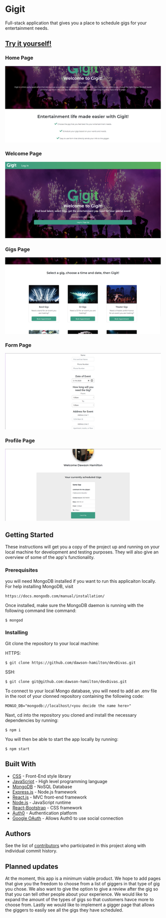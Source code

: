 # Gigit

Full-stack application that gives you a place to schedule gigs for your entertainment needs. 

## [Try it yourself!](https://www.letsgigit.events)

### Home Page

![image](./client/src/gigitAssets/images/gigitScreenshots/home-page.png)

### Welcome Page

![image](./client/src/gigitAssets/images/gigitScreenshots/welcome-page.png)

### Gigs Page

![image](./client/src/gigitAssets/images/gigitScreenshots/gigs-page.png)

### Form Page

![image](./client/src/gigitAssets/images/gigitScreenshots/form-page.png)

### Profile Page

![image](./client/src/gigitAssets/images/gigitScreenshots/profile-page.png)

## Getting Started

These instructions will get you a copy of the project up and running on your local machine for 
development and testing purposes. They will also give an overview of some of the app's functionality. 

### Prerequisites

you will need MongoDB installed if you want to run this applicaiton locally. For help installing MongoDB, visit
````
https://docs.mongodb.com/manual/installation/
````

Once installed, make sure the MongoDB daemon is running with the following command line command:
````
$ mongod
````

### Installing

Git clone the repository to your local machine:

HTTPS:
````
$ git clone https://github.com/dawson-hamilton/devDivas.git
````
SSH:
````
$ git clone git@github.com:dawson-hamilton/devDivas.git
````

To connect to your local Mongo database, you will need to add an .env file in the root of your 
clonned repository containing the following code:
````
MONGO_DB="mongodb://localhost/<you decide the name here>"
````

Naxt, cd into the repository you cloned and install the necessary dependencies by running:
````
$ npm i
````

You will then be able to start the app locally by running:
````
$ npm start
````

## Built With

* [CSS](https://developer.mozilla.org/en-US/docs/Web/CSS) - Front-End style library
* [JavaScript](https://developer.mozilla.org/en-US/docs/Web/javascript) - High level programming language
* [MongoDB](https://www.mongodb.com/) - NoSQL Database
* [Express.js](https://expressjs.com/) - Node.js framework
* [React.js](https://reactjs.org/) - MVC front-end framework 
* [Node.js](https://nodejs.org/en/) - JavaScript runtime
* [React-Bootstrap](https://react-bootstrap.github.io/getting-started/introduction/) - CSS framework
* [Auth0](https://auth0.com/) - Authentication platform
* [Google OAuth](https://developers.google.com/identity/protocols/oauth2) - Allows Auth0 to use social connection

## Authors

See the list of [contributors](https://github.com/dawson-hamilton/devDivas/graphs/contributors) who participated 
in this project along with individual commit history. 

## Planned updates

At the moment, this app is a minimum viable product. We hope to add pages that give you the freedom to choose 
from a list of giggers in that type of gig you chose. We also want to give the option to give a review after 
the gig so that you can tell other people about your experience. We would like to expand the amount of the 
types of gigs so that customers havce more to choose from. Lastly we would like to implement a gigger page 
that allows the giggers to easily see all the gigs they have scheduled. 
